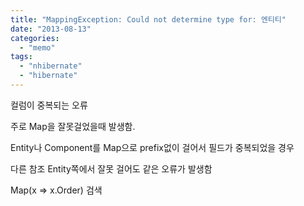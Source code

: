 ```yaml
---
title: "MappingException: Could not determine type for: 엔티티"
date: "2013-08-13"
categories: 
  - "memo"
tags: 
  - "nhibernate"
  - "hibernate"
---
```


컬럼이 중복되는 오류

주로 Map을 잘못걸었을때 발생함.

Entity나 Component를 Map으로 prefix없이 걸어서 필드가 중복되었을 경우

다른 참조 Entity쪽에서 잘못 걸어도 같은 오류가 발생함

Map(x => x.Order) 검색
